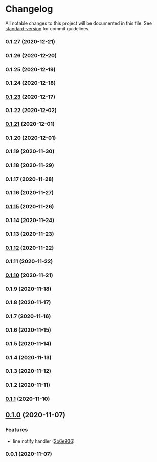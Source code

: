 # Changelog

All notable changes to this project will be documented in this file. See [standard-version](https://github.com/conventional-changelog/standard-version) for commit guidelines.

### 0.1.27 (2020-12-21)

### 0.1.26 (2020-12-20)

### 0.1.25 (2020-12-19)

### 0.1.24 (2020-12-18)

### [0.1.23](https://github.com/guan840912/cdk-events-notify/compare/v0.1.22...v0.1.23) (2020-12-17)

### 0.1.22 (2020-12-02)

### [0.1.21](https://github.com/guan840912/cdk-events-notify/compare/v0.1.20...v0.1.21) (2020-12-01)

### 0.1.20 (2020-12-01)

### 0.1.19 (2020-11-30)

### 0.1.18 (2020-11-29)

### 0.1.17 (2020-11-28)

### 0.1.16 (2020-11-27)

### [0.1.15](https://github.com/guan840912/cdk-events-notify/compare/v0.1.14...v0.1.15) (2020-11-26)

### 0.1.14 (2020-11-24)

### 0.1.13 (2020-11-23)

### [0.1.12](https://github.com/guan840912/cdk-events-notify/compare/v0.1.11...v0.1.12) (2020-11-22)

### 0.1.11 (2020-11-22)

### [0.1.10](https://github.com/guan840912/cdk-events-notify/compare/v0.1.9...v0.1.10) (2020-11-21)

### 0.1.9 (2020-11-18)

### 0.1.8 (2020-11-17)

### 0.1.7 (2020-11-16)

### 0.1.6 (2020-11-15)

### 0.1.5 (2020-11-14)

### 0.1.4 (2020-11-13)

### 0.1.3 (2020-11-12)

### 0.1.2 (2020-11-11)

### [0.1.1](https://github.com/guan840912/cdk-events-notify/compare/v0.1.0...v0.1.1) (2020-11-10)

## [0.1.0](https://github.com/guan840912/cdk-events-notify/compare/v0.0.1...v0.1.0) (2020-11-07)


### Features

* line notify handler ([2b6e936](https://github.com/guan840912/cdk-events-notify/commit/2b6e9366291723f2dd4da87092806ac475945e33))

### 0.0.1 (2020-11-07)

